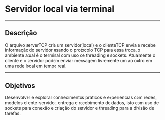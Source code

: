 # Servidor local via terminal

---

## Descrição

O arquivo serverTCP cria um servidor(local) e o clienteTCP envia e recebe informação do servidor usando o protocolo TCP para essa troca, o ambiente atual é o terminal com uso de threading e sockets.
Atualmente o cliente e o servidor podem enviar mensagem livremente um ao outro em uma rede local em tempo real.

---

## Objetivos

Desenvolver e explorar conhecimentos práticos e experiências com redes, modelos cliente-servidor, entrega e recebimento de dados, isto com uso de sockets para conexão e criação do servidor e threading para a divisão de tarefas.